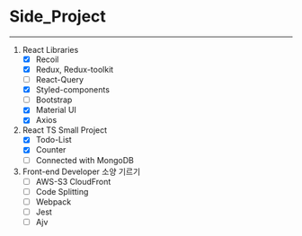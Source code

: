 # Side_Project

<hr/>

1. React Libraries
   - [x] Recoil
   - [x] Redux, Redux-toolkit
   - [ ] React-Query
   - [x] Styled-components
   - [ ] Bootstrap
   - [x] Material UI
   - [x] Axios
2. React TS Small Project
   - [x] Todo-List
   - [x] Counter
   - [ ] Connected with MongoDB
3. Front-end Developer 소양 기르기
   - [ ] AWS-S3 CloudFront
   - [ ] Code Splitting
   - [ ] Webpack
   - [ ] Jest
   - [ ] Ajv
